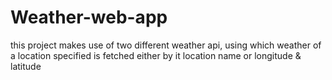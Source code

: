 # Weather-web-app
this project makes use of two different weather api, using which weather of a location specified is fetched either by it location name or longitude &amp; latitude
